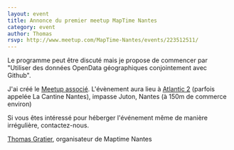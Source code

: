 ```yaml
---
layout: event
title: Annonce du premier meetup MapTime Nantes
category: event
author: Thomas
rsvp: http://www.meetup.com/MapTime-Nantes/events/223512511/
---
```


Le programme peut être discuté mais je propose de commencer par "Utiliser des données OpenData géographiques conjointement avec Github".

J'ai créé le [Meetup associé](http://www.meetup.com/MapTime-Nantes/events/223512511/).
L'évènement aura lieu à [Atlantic 2](http://www.openstreetmap.org/#map=18/47.21179/-1.55125) (parfois appelée La Cantine Nantes), impasse Juton, Nantes (à 150m de commerce environ)

Si vous êtes intéressé pour héberger l'événement même de manière irrégulière, contactez-nous.

[Thomas Gratier](http://twitter.com/ThomasG77), organisateur de Maptime Nantes
